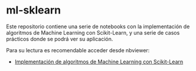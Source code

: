 # ml-sklearn

Este repositorio contiene una serie de notebooks con la implementación de algoritmos de Machine Learning con Scikit-Learn, y una serie de casos prácticos donde se podrá ver su aplicación. 

Para su lectura es recomendable acceder desde nbviewer:

* [Implementación de algoritmos de Machine Learning con Scikit-Learn](https://nbviewer.jupyter.org/github/pyjaime/ml-sklearn/blob/master/ml_sklearn_algorithms_es.ipynb)
